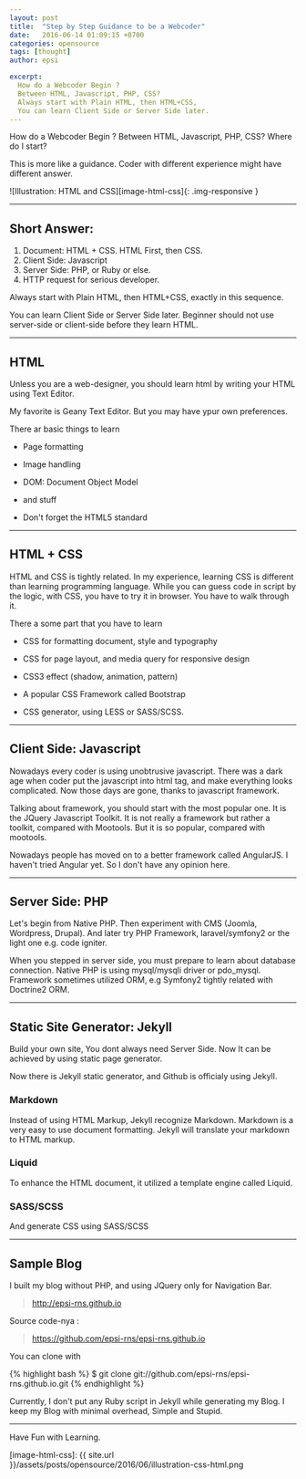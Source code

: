 ```yaml
---
layout: post
title:  "Step by Step Guidance to be a Webcoder"
date:   2016-06-14 01:09:15 +0700
categories: opensource
tags: [thought]
author: epsi

excerpt:
  How do a Webcoder Begin ?
  Between HTML, Javascript, PHP, CSS?
  Always start with Plain HTML, then HTML+CSS,
  You can learn Client Side or Server Side later.
---
```


How do a Webcoder Begin ?
Between HTML, Javascript, PHP, CSS?
Where do I start?

This is more like a guidance.
Coder with different experience might have different answer.

![Illustration: HTML and CSS][image-html-css]{: .img-responsive }

-- -- --

## Short Answer:

1. Document: HTML + CSS. HTML First, then CSS.
2. Client Side: Javascript
3. Server Side: PHP, or Ruby or else.
4. HTTP request for serious developer.

Always start with Plain HTML, then HTML+CSS,
exactly in this sequence.

You can learn Client Side or Server Side later.
Beginner should not use server-side or client-side
before they learn HTML.

-- -- --

## HTML

Unless you are a web-designer,
you should learn html by writing your HTML using Text Editor.

My favorite is Geany Text Editor.
But you may have ypur own preferences.

There ar basic things to learn

* Page formatting

* Image handling

* DOM: Document Object Model

* and stuff

* Don't forget the HTML5 standard

-- -- --

## HTML + CSS

HTML and CSS is tightly related.
In my experience, learning CSS is different
than learning programming language.
While you can guess code in script by the logic,
with CSS, you have to try it in browser.
You have to walk through it.

There a some part that you have to learn

* CSS for formatting document, style and typography

* CSS for page layout, and media query for responsive design

* CSS3 effect (shadow, animation, pattern)

* A popular CSS Framework called Bootstrap

* CSS generator, using LESS or SASS/SCSS.

-- -- --

## Client Side: Javascript

Nowadays every coder is using unobtrusive javascript. 
There was a dark age when coder put the javascript into html tag,
and make everything looks complicated.
Now those days are gone, thanks to javascript framework.

Talking about framework, 
you should start with the most popular one. 
It is the JQuery Javascript Toolkit.
It is not really a framework but rather a toolkit,
compared with Mootools.
But it is so popular, compared with mootools.

Nowadays people has moved on to a better framework called AngularJS.
I haven't tried Angular yet. So I don't have any opinion here.

-- -- --

## Server Side: PHP

Let's begin from Native PHP.
Then experiment with CMS (Joomla, Wordpress, Drupal).
And later try PHP Framework, laravel/symfony2 or the light one e.g. code igniter.

When you stepped in server side, you must prepare to learn about database connection.
Native PHP is using mysql/mysqli driver or pdo_mysql.
Framework sometimes utilized ORM, e.g Symfony2 tightly related with Doctrine2 ORM.

-- -- --

## Static Site Generator: Jekyll

Build your own site, You dont always need Server Side.
Now It can be achieved by using static page generator.

Now there is Jekyll static generator,
and Github is officialy using Jekyll.

### Markdown

Instead of using HTML Markup, Jekyll recognize Markdown.
Markdown is a very easy to use document formatting.
Jekyll will translate your markdown to HTML markup.

### Liquid

To enhance the HTML document,
it utilized a template engine called Liquid.

### SASS/SCSS

And generate CSS using SASS/SCSS

-- -- --

## Sample Blog

I built my blog without PHP,
and using JQuery only for Navigation Bar.

> http://epsi-rns.github.io

Source code-nya :

> https://github.com/epsi-rns/epsi-rns.github.io

You can clone with

{% highlight bash %}
$ git clone git://github.com/epsi-rns/epsi-rns.github.io.git
{% endhighlight %}

Currently, I don't put any Ruby script 
in Jekyll while generating my Blog.
I keep my Blog with minimal overhead,
Simple and Stupid.

-- -- --

Have Fun with Learning.


[//]: <> ( -- -- -- links below -- -- -- )

[image-html-css]: {{ site.url }}/assets/posts/opensource/2016/06/illustration-css-html.png
